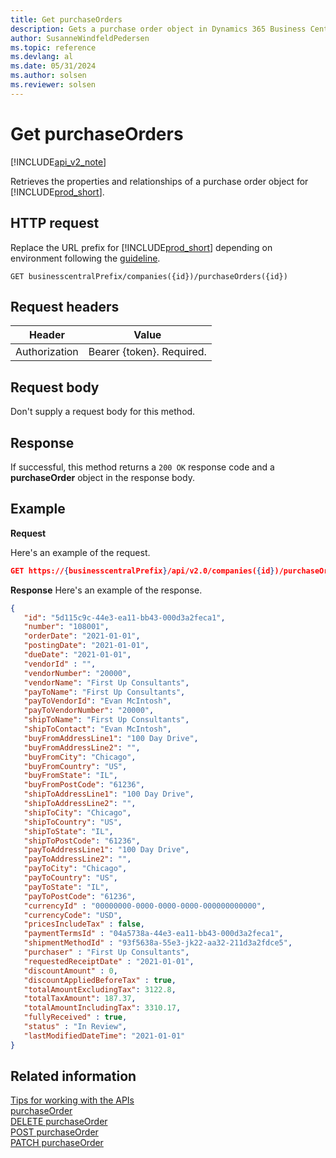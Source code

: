 ```yaml
---
title: Get purchaseOrders  
description: Gets a purchase order object in Dynamics 365 Business Central.
author: SusanneWindfeldPedersen
ms.topic: reference
ms.devlang: al
ms.date: 05/31/2024
ms.author: solsen
ms.reviewer: solsen
---
```


<!-- NOTE: This article is an auto-generated stub from the metadata file. -->
<!-- The sections marked with an EDIT_IS_REQUIRED require manual editing. -->
# Get purchaseOrders

[!INCLUDE[api_v2_note](../../../includes/api_v2_note.md)]

Retrieves the properties and relationships of a purchase order object for [!INCLUDE[prod_short](../../../includes/prod_short.md)].

## HTTP request

Replace the URL prefix for [!INCLUDE[prod_short](../../../includes/prod_short.md)] depending on environment following the [guideline](../../v2.0/endpoints-apis-for-dynamics.md).

```
GET businesscentralPrefix/companies({id})/purchaseOrders({id})
```

## Request headers

|Header|Value|
|------|-----|
|Authorization  |Bearer {token}. Required. |

## Request body

Don't supply a request body for this method.

## Response

If successful, this method returns a ```200 OK``` response code and a **purchaseOrder** object in the response body.

## Example

**Request**

Here's an example of the request.

```json
GET https://{businesscentralPrefix}/api/v2.0/companies({id})/purchaseOrders({id})
```

**Response**
Here's an example of the response.


```json
{
   "id": "5d115c9c-44e3-ea11-bb43-000d3a2feca1",
   "number": "108001",
   "orderDate": "2021-01-01",
   "postingDate": "2021-01-01",
   "dueDate": "2021-01-01",
   "vendorId" : "",
   "vendorNumber": "20000",
   "vendorName": "First Up Consultants",
   "payToName": "First Up Consultants",
   "payToVendorId": "Evan McIntosh",
   "payToVendorNumber": "20000",
   "shipToName": "First Up Consultants",
   "shipToContact": "Evan McIntosh",
   "buyFromAddressLine1": "100 Day Drive",
   "buyFromAddressLine2": "",
   "buyFromCity": "Chicago",
   "buyFromCountry": "US",
   "buyFromState": "IL",
   "buyFromPostCode": "61236",
   "shipToAddressLine1": "100 Day Drive",
   "shipToAddressLine2": "",
   "shipToCity": "Chicago",
   "shipToCountry": "US",
   "shipToState": "IL",
   "shipToPostCode": "61236",
   "payToAddressLine1": "100 Day Drive",
   "payToAddressLine2": "",
   "payToCity": "Chicago",
   "payToCountry": "US",
   "payToState": "IL",
   "payToPostCode": "61236",
   "currencyId" : "00000000-0000-0000-0000-000000000000",
   "currencyCode": "USD",
   "pricesIncludeTax" : false,
   "paymentTermsId" : "04a5738a-44e3-ea11-bb43-000d3a2feca1",
   "shipmentMethodId" : "93f5638a-55e3-jk22-aa32-211d3a2fdce5",
   "purchaser" : "First Up Consultants",
   "requestedReceiptDate" : "2021-01-01",
   "discountAmount" : 0,
   "discountAppliedBeforeTax" : true,
   "totalAmountExcludingTax": 3122.8,
   "totalTaxAmount": 187.37,
   "totalAmountIncludingTax": 3310.17,
   "fullyReceived" : true,
   "status" : "In Review",
   "lastModifiedDateTime": "2021-01-01"
}
```

## Related information

[Tips for working with the APIs](../../../developer/devenv-connect-apps-tips.md)  
[purchaseOrder](../resources/dynamics_purchaseOrder.md)  
[DELETE purchaseOrder](dynamics_purchaseorder_delete.md)  
[POST purchaseOrder](dynamics_purchaseorder_create.md)  
[PATCH purchaseOrder](dynamics_purchaseorder_update.md)  

